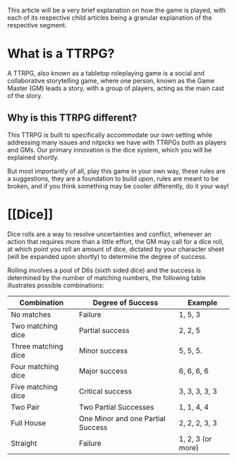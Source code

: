 This article will be a very brief explanation on how the game is played, with each of its respective child articles being a granular explanation of the respective segment.

# What is a TTRPG?
A TTRPG, also known as a tabletop roleplaying game is a social and collaborative storytelling game, where one person, known as the Game Master (GM) leads a story, with a group of players, acting as the main cast of the story.

## Why is this TTRPG different?
This TTRPG is built to specifically accommodate our own setting while addressing many issues and nitpicks we have with TTRPGs both as players and GMs. Our primary innovation is the dice system, which you will be explained shortly.
 
But most importantly of all, play this game in your own way, these rules are a suggestions, they are a foundation to build upon, rules are meant to be broken, and if you think something may be cooler differently, do it your way!

# [[Dice]]
Dice rolls are a way to resolve uncertainties and conflict, whenever an action that requires more than a little effort, the GM may call for a dice roll, at which point you roll an amount of dice, dictated by your character sheet (will be expanded upon shortly) to determine the degree of success.

Rolling involves a pool of D6s (sixth sided dice) and the success is determined by the number of matching numbers, the following table illustrates possible combinations:

| Combination         | Degree of Success                 | Example           |
| ------------------- | --------------------------------- | ----------------- |
| No matches          | Failure                           | 1, 5, 3           |
| Two matching dice   | Partial success                   | 2, 2, 5           |
| Three matching dice | Minor success                     | 5, 5, 5.          |
| Four matching dice  | Major success                     | 6, 6, 6, 6        |
| Five matching dice  | Critical success                  | 3, 3, 3, 3, 3     |
| Two Pair            | Two Partial Successes             | 1, 1, 4, 4        |
| Full House          | One Minor and one Partial Success | 2, 2, 2, 3, 3     |
| Straight            | Failure                           | 1, 2, 3 (or more) |



